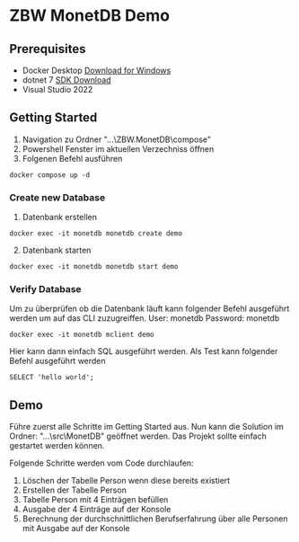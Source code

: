 # ZBW MonetDB Demo

## Prerequisites

- Docker Desktop [Download for Windows](https://desktop.docker.com/win/main/amd64/Docker%20Desktop%20Installer.exe?utm_source=docker&utm_medium=webreferral&utm_campaign=dd-smartbutton&utm_location=module)
- dotnet 7 [SDK Download](https://dotnet.microsoft.com/en-us/download/dotnet/thank-you/sdk-7.0.100-windows-x64-installer)
- Visual Studio 2022

## Getting Started

1. Navigation zu Ordner "...\ZBW.MonetDB\compose"
2. Powershell Fenster im aktuellen Verzechniss öffnen
3. Folgenen Befehl ausführen

```
docker compose up -d
```

### Create new Database
1. Datenbank erstellen
```
docker exec -it monetdb monetdb create demo
```
2. Datenbank starten
```
docker exec -it monetdb monetdb start demo
```


### Verify Database

Um zu überprüfen ob die Datenbank läuft kann folgender Befehl ausgeführt werden um auf das CLI zuzugreiffen.
User: monetdb
Password: monetdb

```
docker exec -it monetdb mclient demo
```

Hier kann dann einfach SQL ausgeführt werden. Als Test kann folgender Befehl ausgeführt werden

```
SELECT 'hello world';
```

## Demo

Führe zuerst alle Schritte im Getting Started aus.
Nun kann die Solution im Ordner: "...\src\MonetDB" geöffnet werden.
Das Projekt sollte einfach gestartet werden können.

Folgende Schritte werden vom Code durchlaufen:

1. Löschen der Tabelle Person wenn diese bereits existiert
2. Erstellen der Tabelle Person
3. Tabelle Person mit 4 Einträgen befüllen
4. Ausgabe der 4 Einträge auf der Konsole
5. Berechnung der durchschnittlichen Berufserfahrung über alle Personen mit Ausgabe auf der Konsole

